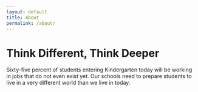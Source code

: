 ```yaml
---
layout: default
title: About
permalink: /about/
---
```


# Think Different, Think Deeper

Sixty-five percent of students entering Kindergarten today will be working in jobs that do not even exist yet. Our schools need to prepare students to live in a very different world than we live in today.
